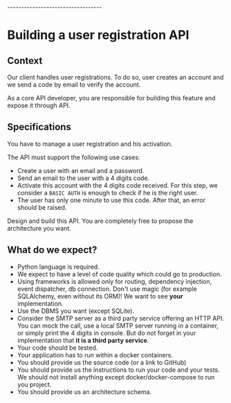 
<br>
----------------------------------

# Building a user registration API

## Context

Our client handles user registrations. To do so, user creates an account and we send a code by email to verify the account.

As a core API developer, you are responsible for building this feature and expose it through API.

## Specifications
You have to manage a user registration and his activation. 

The API must support the following use cases:
* Create a user with an email and a password.
* Send an email to the user with a 4 digits code.
* Activate this account with the 4 digits code received. For this step, we consider a `BASIC AUTH` is enough to check if he is the right user.
* The user has only one minute to use this code. After that, an error should be raised.

Design and build this API. You are completely free to propose the architecture you want.

## What do we expect?
- Python language is required.
- We expect to have a level of code quality which could go to production.
- Using frameworks is allowed only for routing, dependency injection, event dispatcher, db connection. Don't use magic (for example SQLAlchemy, even without its ORM)! We want to see **your** implementation. 
- Use the DBMS you want (except SQLite).
- Consider the SMTP server as a third party service offering an HTTP API. You can mock the call, use a local SMTP server running in a container, or simply print the 4 digits in console. But do not forget in your implementation that **it is a third party service**. 
- Your code should be tested.
- Your application has to run within a docker containers. 
- You should provide us the source code (or a link to GitHub)
- You should provide us the instructions to run your code and your tests. We should not install anything except docker/docker-compose to run you project.
- You should provide us an architecture schema.